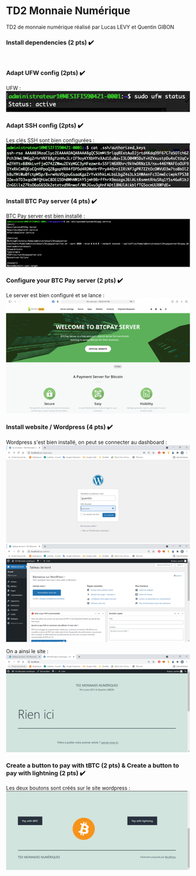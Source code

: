 # TD2 Monnaie Numérique

TD2 de monnaie numérique réalisé par Lucas LEVY et Quentin GIBON
<br>

### Install dependencies (2 pts) ✔️
<br>

### Adapt UFW config (2pts) ✔️
UFW :
![ufw](img/ufw.png)
<br>

### Adapt SSH config (2pts) ✔️
Les clés SSH sont bien configurées :
![sshKeys](img/sshKeys.png)
<br>

### Install BTC Pay server (4 pts) ✔️
BTC Pay server est bien installé :
![btcpay](img/btcpay.png)
<br>

### Configure your BTC Pay server (2 pts) ✔️
Le server est bien configuré et se lance :
![btcpayWebsite](img/btcpayWebsite.png)
<br>

### Install website / Wordpress (4 pts) ✔️
Wordpress s'est bien installé, on peut se connecter au dashboard :
![WPLogin](img/WPLogin.png)
![WPLogged](img/WPLogged.png)

On a ainsi le site :
![Website](img/Website.png)
<br>

### Create a button to pay with tBTC (2 pts) & Create a button to pay with lightning (2 pts) ✔️
Les deux boutons sont créés sur le site wordpress :
![Buttons](img/Buttons.png)
<br>